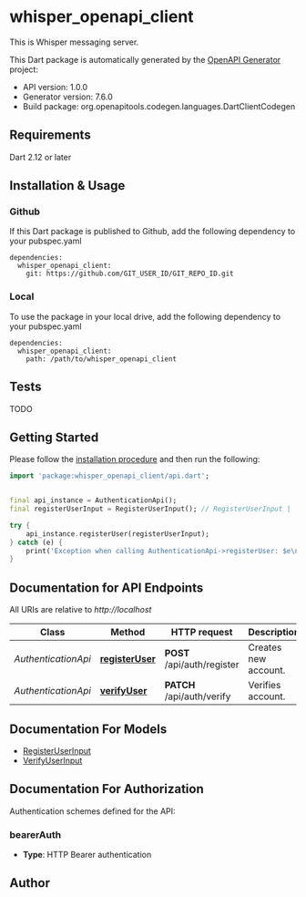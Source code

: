 # whisper_openapi_client
This is Whisper messaging server.

This Dart package is automatically generated by the [OpenAPI Generator](https://openapi-generator.tech) project:

- API version: 1.0.0
- Generator version: 7.6.0
- Build package: org.openapitools.codegen.languages.DartClientCodegen

## Requirements

Dart 2.12 or later

## Installation & Usage

### Github
If this Dart package is published to Github, add the following dependency to your pubspec.yaml
```
dependencies:
  whisper_openapi_client:
    git: https://github.com/GIT_USER_ID/GIT_REPO_ID.git
```

### Local
To use the package in your local drive, add the following dependency to your pubspec.yaml
```
dependencies:
  whisper_openapi_client:
    path: /path/to/whisper_openapi_client
```

## Tests

TODO

## Getting Started

Please follow the [installation procedure](#installation--usage) and then run the following:

```dart
import 'package:whisper_openapi_client/api.dart';


final api_instance = AuthenticationApi();
final registerUserInput = RegisterUserInput(); // RegisterUserInput | 

try {
    api_instance.registerUser(registerUserInput);
} catch (e) {
    print('Exception when calling AuthenticationApi->registerUser: $e\n');
}

```

## Documentation for API Endpoints

All URIs are relative to *http://localhost*

Class | Method | HTTP request | Description
------------ | ------------- | ------------- | -------------
*AuthenticationApi* | [**registerUser**](doc//AuthenticationApi.md#registeruser) | **POST** /api/auth/register | Creates new account.
*AuthenticationApi* | [**verifyUser**](doc//AuthenticationApi.md#verifyuser) | **PATCH** /api/auth/verify | Verifies account.


## Documentation For Models

 - [RegisterUserInput](doc//RegisterUserInput.md)
 - [VerifyUserInput](doc//VerifyUserInput.md)


## Documentation For Authorization


Authentication schemes defined for the API:
### bearerAuth

- **Type**: HTTP Bearer authentication


## Author



